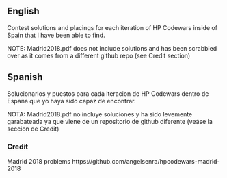 <h2>English</h2>
Contest solutions and placings for each iteration of HP Codewars inside of Spain that I have been able to find.

NOTE: Madrid2018.pdf does not include solutions and has been scrabbled over as it comes from a different github repo (see Credit section)


<h2>Spanish</h2>
Solucionarios y puestos para cada iteracion de HP Codewars dentro de España que yo haya sido capaz de encontrar.

NOTA: Madrid2018.pdf no incluye soluciones y ha sido levemente garabateada ya que viene de un repositorio de github diferente (veáse la seccion de Credit)


<h3>Credit</h3>
Madrid 2018 problems https://github.com/angelsenra/hpcodewars-madrid-2018


